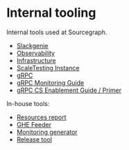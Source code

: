 # Internal tooling

Internal tools used at Sourcegraph.

- [Slackgenie](./slackgenie.md)
- [Observability](observability/index.md)
- [Infrastructure](infrastructure/index.md)
- [ScaleTesting Instance](./scaletesting.md)
- [gRPC](./grpc_faq.md)
- [gRPC Monitoring Guide](./grpc.md)
- [gRPC CS Enablement Guide / Primer](./grpc_cs_enablement.md)

In-house tools:

- [Resources report](./resources_report.md)
- [GHE Feeder](./ghe_feeder.md)
- [Monitoring generator](https://docs.sourcegraph.com/dev/background-information/observability/monitoring-generator)
- [Release tool](./release.md)
